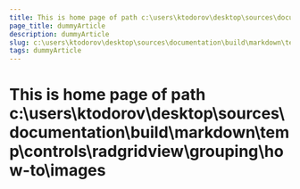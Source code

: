```yaml
---
title: This is home page of path c:\users\ktodorov\desktop\sources\documentation\build\markdown\temp\controls\radgridview\grouping\how-to\images
page_title: dummyArticle
description: dummyArticle
slug: c:\users\ktodorov\desktop\sources\documentation\build\markdown\temp\controls\radgridview\grouping\how-to\images
tags: dummyArticle
---
```

# This is home page of path c:\users\ktodorov\desktop\sources\documentation\build\markdown\temp\controls\radgridview\grouping\how-to\images
